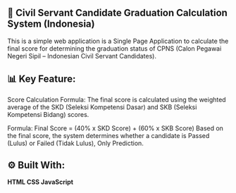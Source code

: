 ## 📝 Civil Servant Candidate Graduation Calculation System (Indonesia)
This is a simple web application is a Single Page Application to calculate the final score for determining the graduation status of CPNS (Calon Pegawai Negeri Sipil – Indonesian Civil Servant Candidates).

## 📊 Key Feature:
Score Calculation Formula:
The final score is calculated using the weighted average of the SKD (Seleksi Kompetensi Dasar) and SKB (Seleksi Kompetensi Bidang) scores.

Formula:
Final Score = (40% x SKD Score) + (60% x SKB Score)
Based on the final score, the system determines whether a candidate is Passed (Lulus) or Failed (Tidak Lulus), Only Prediction.

## ⚙️ Built With:
**HTML
CSS
JavaScript**


